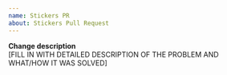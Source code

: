 ```yaml
---
name: Stickers PR
about: Stickers Pull Request
---
```

**Change description**  
[FILL IN WITH DETAILED DESCRIPTION OF THE PROBLEM AND WHAT/HOW IT WAS SOLVED]
